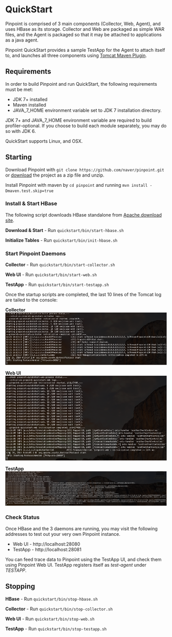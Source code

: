 # QuickStart
Pinpoint is comprised of 3 main components (Collector, Web, Agent), and uses HBase as its storage. Collector and Web are packaged as simple WAR files, and the Agent is packaged so that it may be attached to applications as a java agent.

Pinpoint QuickStart provides a sample TestApp for the Agent to attach itself to, and launches all three components using [Tomcat Maven Plugin](http://tomcat.apache.org/maven-plugin.html).

## Requirements
In order to build Pinpoint and run QuickStart, the following requirements must be met:

* JDK 7+ installed
* Maven installed
* JAVA_7_HOME environment variable set to JDK 7 installation directory.

JDK 7+ and JAVA_7_HOME environment variable are required to build profiler-optional. If you choose to build each module separately, you may do so with JDK 6.

QuickStart supports Linux, and OSX.


## Starting 
Download Pinpoint with ```git clone https://github.com/naver/pinpoint.git``` or [download](https://github.com/naver/pinpoint/archive/master.zip) the project as a zip file and unzip.

Install Pinpoint with maven by ```cd pinpoint``` and running ```mvn install -Dmaven.test.skip=true```

### Install & Start HBase
The following script downloads HBase standalone from [Apache download site](http://apache.mirror.cdnetworks.com/hbase/).

**Download & Start** - Run ```quickstart/bin/start-hbase.sh```

**Initialize Tables** - Run ```quickstart/bin/init-hbase.sh```

### Start Pinpoint Daemons

**Collector** - Run ```quickstart/bin/start-collector.sh```

**Web UI** - Run ```quickstart/bin/start-web.sh```

**TestApp** - Run ```quickstart/bin/start-testapp.sh```

Once the startup scripts are completed, the last 10 lines of the Tomcat log are tailed to the console:

**Collector** ![Collector quick start successful](../doc/img/ss_quickstart-collector-log.png)

**Web UI** ![Web quick start successful](../doc/img/ss_quickstart-web-log.png)

**TestApp** ![TestApp quick start successful](../doc/img/ss_quickstart-testapp-log.png)

### Check Status
Once HBase and the 3 daemons are running, you may visit the following addresses to test out your very own Pinpoint instance.

* Web UI - http://localhost:28080
* TestApp - http://localhost:28081

You can feed trace data to Pinpoint using the TestApp UI, and check them using Pinpoint Web UI. TestApp registers itself as *test-agent* under *TESTAPP*.


## Stopping

**HBase** - Run ```quickstart/bin/stop-hbase.sh```

**Collector** - Run ```quickstart/bin/stop-collector.sh```

**Web UI** - Run ```quickstart/bin/stop-web.sh```

**TestApp** - Run ```quickstart/bin/stop-testapp.sh```